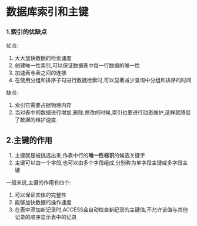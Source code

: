 # 数据库索引和主键

### 1.索引的优缺点

优点:

1. 大大加快数据的检索速度
2. 创建唯一性索引,可以保证数据表中每一行数据的唯一性
3. 加速表与表之间的连接
4. 在使用分组和排序子句进行数据检索时,可以显著减少查询中分组和排序的时间

缺点:

1. 索引它需要占据物理内存
2. 当对表中的数据进行增加,删除,修改的时候,索引也要进行动态维护,这样就降低了数据的维护速度.

## 2.主键的作用

1. 主键就是被挑选出来,作表中行的**唯一性标识**的候选关键字
2. 主键可以由一个字段,也可以由多个字段组成,分别称为单字段主键或多字段主键

一般来说,主键的作用有四个:

1. 可以保证实体的完整性
2. 能够加快数据的操作速度
3. 在表中添加新记录时,ACCESS会自动检查新纪录的主键值,不允许该值与其他记录的顺序显示表中的记录